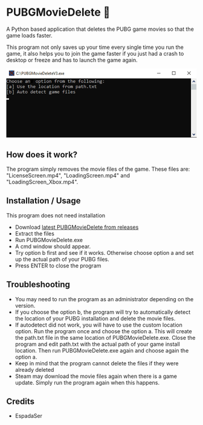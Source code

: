 # PUBGMovieDelete 🎥

A Python based application that deletes the PUBG game movies so that the game loads faster.

This program not only saves up your time every single time you run the game, it also helps you to join the game faster if you just had a crash to desktop or freeze and has to launch the game again. 

![Demo](https://github.com/EspadaSer/PUBGMovieDelete/blob/master/Media/cmd2.gif)

## How does it work?

The program simply removes the movie files of the game. These files are: "LicenseScreen.mp4", "LoadingScreen.mp4" and "LoadingScreen_Xbox.mp4".

## Installation / Usage

This program does not need installation

- Download [latest PUBGMovieDelete from releases](https://github.com/EspadaSer/PUBGMovieDelete/releases)
- Extract the files
- Run PUBGMovieDelete.exe
- A cmd window should appear.
- Try option b first and see if it works. Otherwise choose option a and set up the actual path of your PUBG files.
- Press ENTER to close the program

## Troubleshooting

- You may need to run the program as an administrator depending on the version.
- If you choose the option b, the program will try to automatically detect the location of your PUBG installation and delete the movie files. 
- If autodetect did not work, you will have to use the custom location option. Run the program once and choose the option a. This will create the path.txt file in the same location of PUBGMovieDelete.exe. Close the program and edit path.txt with the actual path of your game install location. Then run PUBGMovieDelete.exe again and choose again the option a.  
- Keep in mind that the program cannot delete the files if they were already deleted
- Steam may download the movie files again when there is a game update. Simply run the program again when this happens.

## Credits

- EspadaSer